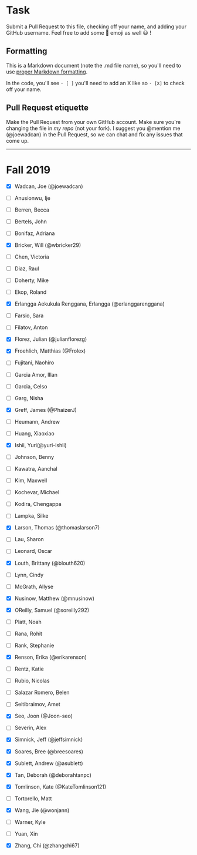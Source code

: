 # Task
Submit a Pull Request to this file, checking off your name, and adding your GitHub username. Feel free to add some :rocket: emoji as well :smiley: ! 

## Formatting
This is a Markdown document (note the .md file name), so you'll need to use [proper Markdown formatting](https://help.github.com/articles/basic-writing-and-formatting-syntax/#task-lists). 

In the code, you'll see `- [ ]` you'll need to add an X like so `- [X]` to check off your name.

## Pull Request etiquette
Make the Pull Request from your own GitHub account. Make sure you're changing the file in _my repo_ (not your fork). I suggest you @mention me (@joewadcan) in the Pull Request, so we can chat and fix any issues that come up. 


------------

# Fall 2019

- [X] Wadcan, Joe (@joewadcan)

- [ ] Anusionwu, Ije

- [ ] Berren, Becca

- [ ] Bertels, John

- [ ] Bonifaz, Adriana

- [X] Bricker, Will (@wbricker29)

- [ ] Chen, Victoria

- [ ] Diaz, Raul

- [ ] Doherty, Mike

- [ ] Ekop, Roland

- [X] Erlangga Aekukula Renggana, Erlangga (@erlanggarenggana)

- [ ] Farsio, Sara

- [ ] Filatov, Anton

- [X] Florez, Julian (@julianflorezg)

- [x] Froehlich, Matthias (@Frolex)

- [ ] Fujitani, Naohiro

- [ ] Garcia Amor, Illan

- [ ] Garcia, Celso

- [ ] Garg, Nisha

- [X] Greff, James (@PhaizerJ)

- [ ] Heumann, Andrew

- [ ] Huang, Xiaoxiao

- [X] Ishii, Yuri(@yuri-ishii)

- [ ] Johnson, Benny

- [ ] Kawatra, Aanchal

- [ ] Kim, Maxwell

- [ ] Kochevar, Michael

- [ ] Kodira, Chengappa

- [ ] Lampka, Silke

- [X] Larson, Thomas (@thomaslarson7)

- [ ] Lau, Sharon

- [ ] Leonard, Oscar

- [X] Louth, Brittany (@blouth620)

- [ ] Lynn, Cindy

- [ ] McGrath, Allyse

- [X] Nusinow, Matthew (@mnusinow)

- [x] OReilly, Samuel (@soreilly292)

- [ ] Platt, Noah

- [ ] Rana, Rohit

- [ ] Rank, Stephanie

- [X] Renson, Erika (@erikarenson)

- [ ] Rentz, Katie

- [ ] Rubio, Nicolas

- [ ] Salazar Romero, Belen

- [ ] Seitibraimov, Amet

- [X] Seo, Joon (@Joon-seo)

- [ ] Severin, Alex

- [X] Simnick, Jeff (@jeffsimnick)

- [X] Soares, Bree (@breesoares)

- [X] Sublett, Andrew (@asublett)

- [X] Tan, Deborah (@deborahtanpc)

- [X] Tomlinson, Kate (@KateTomlinson121)

- [ ] Tortorello, Matt

- [X] Wang, Jie (@wonjann)

- [ ] Warner, Kyle

- [ ] Yuan, Xin

- [x] Zhang, Chi (@zhangchi67)
